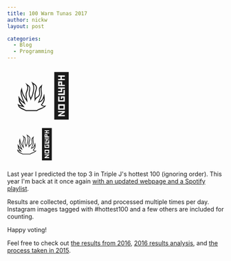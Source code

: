 ```yaml
---
title: 100 Warm Tunas 2017
author: nickw
layout: post

categories:
  - Blog
  - Programming
---
```


<div class="pull-right hidden-xs" style="font-size:100px; padding: 5px 5px 5px 20px;">&#128293;&#128175;</div>
<div class="pull-right hidden-sm hidden-lg hidden-md" style="font-size:68px; padding: 5px 5px 5px 20px;">&#128293;&#128175;</div>

Last year I predicted the top 3 in Triple J's hottest 100 (ignoring order). This year I'm back at it once again <a href="https://100-warm-tunas.nickwhyte.com/2017/">with an updated webpage and a Spotify playlist</a>.

Results are collected, optimised, and processed multiple times per day. Instagram images tagged with #hottest100 and a few others are included for counting.

Happy voting!

Feel free to check out [the results from 2016](https://100-warm-tunas.nickwhyte.com/2016/), [2016 results analysis](https://nickwhyte.com/post/2017/100-warm-tunas-2016-analysis/), and <a href="https://nickwhyte.com/post/2016/predicting-triple-j-hottest-100-2015/">the process taken in 2015</a>.
